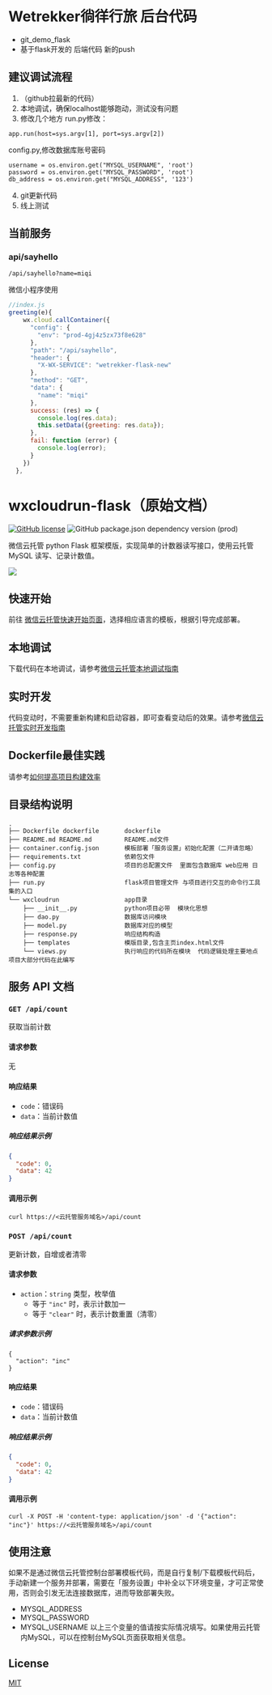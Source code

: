 # Wetrekker徜徉行旅 后台代码
+ git_demo_flask
+ 基于flask开发的 后端代码 新的push

## 建议调试流程
1. （github拉最新的代码）
2. 本地调试，确保localhost能够跑动，测试没有问题
3. 修改几个地方
run.py修改：
```
app.run(host=sys.argv[1], port=sys.argv[2]) 
```
config.py,修改数据库账号密码
```
username = os.environ.get("MYSQL_USERNAME", 'root')
password = os.environ.get("MYSQL_PASSWORD", 'root')
db_address = os.environ.get("MYSQL_ADDRESS", '123')

```
4. git更新代码
5. 线上测试

## 当前服务
### api/sayhello
```
/api/sayhello?name=miqi
```
微信小程序使用
```javascript
//index.js
greeting(e){
    wx.cloud.callContainer({
      "config": {
        "env": "prod-4gj4z5zx73f8e628"
      },
      "path": "/api/sayhello",
      "header": {
        "X-WX-SERVICE": "wetrekker-flask-new"
      },
      "method": "GET",
      "data": {
        "name": "miqi"
      },
      success: (res) => {
        console.log(res.data);
        this.setData({greeting: res.data});
      },
      fail: function (error) {
        console.log(error);
      }
    })
  },
  ```



# wxcloudrun-flask（原始文档）
[![GitHub license](https://img.shields.io/github/license/WeixinCloud/wxcloudrun-express)](https://github.com/WeixinCloud/wxcloudrun-express)
![GitHub package.json dependency version (prod)](https://img.shields.io/badge/python-3.7.3-green)

微信云托管 python Flask 框架模版，实现简单的计数器读写接口，使用云托管 MySQL 读写、记录计数值。

![](https://qcloudimg.tencent-cloud.cn/raw/be22992d297d1b9a1a5365e606276781.png)


## 快速开始
前往 [微信云托管快速开始页面](https://developers.weixin.qq.com/miniprogram/dev/wxcloudrun/src/basic/guide.html)，选择相应语言的模板，根据引导完成部署。

## 本地调试
下载代码在本地调试，请参考[微信云托管本地调试指南](https://developers.weixin.qq.com/miniprogram/dev/wxcloudrun/src/guide/debug/)

## 实时开发
代码变动时，不需要重新构建和启动容器，即可查看变动后的效果。请参考[微信云托管实时开发指南](https://developers.weixin.qq.com/miniprogram/dev/wxcloudrun/src/guide/debug/dev.html)

## Dockerfile最佳实践
请参考[如何提高项目构建效率](https://developers.weixin.qq.com/miniprogram/dev/wxcloudrun/src/scene/build/speed.html)

## 目录结构说明

~~~
.
├── Dockerfile dockerfile       dockerfile
├── README.md README.md         README.md文件
├── container.config.json       模板部署「服务设置」初始化配置（二开请忽略）
├── requirements.txt            依赖包文件
├── config.py                   项目的总配置文件  里面包含数据库 web应用 日志等各种配置
├── run.py                      flask项目管理文件 与项目进行交互的命令行工具集的入口
└── wxcloudrun                  app目录
    ├── __init__.py             python项目必带  模块化思想
    ├── dao.py                  数据库访问模块
    ├── model.py                数据库对应的模型
    ├── response.py             响应结构构造
    ├── templates               模版目录,包含主页index.html文件
    └── views.py                执行响应的代码所在模块  代码逻辑处理主要地点  项目大部分代码在此编写
~~~



## 服务 API 文档

### `GET /api/count`

获取当前计数

#### 请求参数

无

#### 响应结果

- `code`：错误码
- `data`：当前计数值

##### 响应结果示例

```json
{
  "code": 0,
  "data": 42
}
```

#### 调用示例

```
curl https://<云托管服务域名>/api/count
```



### `POST /api/count`

更新计数，自增或者清零

#### 请求参数

- `action`：`string` 类型，枚举值
  - 等于 `"inc"` 时，表示计数加一
  - 等于 `"clear"` 时，表示计数重置（清零）

##### 请求参数示例

```
{
  "action": "inc"
}
```

#### 响应结果

- `code`：错误码
- `data`：当前计数值

##### 响应结果示例

```json
{
  "code": 0,
  "data": 42
}
```

#### 调用示例

```
curl -X POST -H 'content-type: application/json' -d '{"action": "inc"}' https://<云托管服务域名>/api/count
```

## 使用注意
如果不是通过微信云托管控制台部署模板代码，而是自行复制/下载模板代码后，手动新建一个服务并部署，需要在「服务设置」中补全以下环境变量，才可正常使用，否则会引发无法连接数据库，进而导致部署失败。
- MYSQL_ADDRESS
- MYSQL_PASSWORD
- MYSQL_USERNAME
以上三个变量的值请按实际情况填写。如果使用云托管内MySQL，可以在控制台MySQL页面获取相关信息。



## License

[MIT](./LICENSE)
